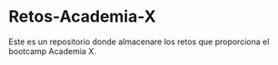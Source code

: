 # Retos-Academia-X
Este es un repositorio donde almacenare los retos que proporciona el bootcamp Academia X.
